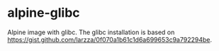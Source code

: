 # alpine-glibc

Alpine image with glibc. The glibc installation is based on https://gist.github.com/larzza/0f070a1b61c1d6a699653c9a792294be.

